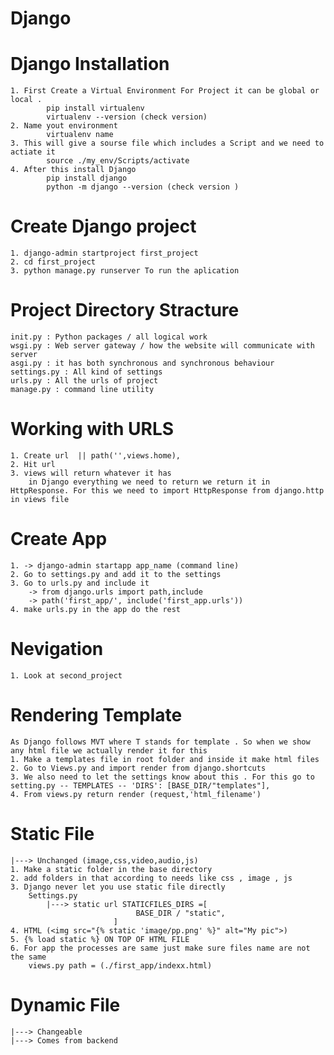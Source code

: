 # Django


# Django Installation
    1. First Create a Virtual Environment For Project it can be global or local . 
            pip install virtualenv
            virtualenv --version (check version)
    2. Name yout environment 
            virtualenv name
    3. This will give a sourse file which includes a Script and we need to actiate it 
            source ./my_env/Scripts/activate
    4. After this install Django
            pip install django
            python -m django --version (check version )
# Create Django project
    1. django-admin startproject first_project
    2. cd first_project
    3. python manage.py runserver To run the aplication

# Project Directory Stracture

    init.py : Python packages / all logical work 
    wsgi.py : Web server gateway / how the website will communicate with server
    asgi.py : it has both synchronous and synchronous behaviour 
    settings.py : All kind of settings
    urls.py : All the urls of project
    manage.py : command line utility 

# Working with URLS
    1. Create url  || path('',views.home),
    2. Hit url 
    3. views will return whatever it has 
        in Django everything we need to return we return it in HttpResponse. For this we need to import HttpResponse from django.http in views file

# Create App
    1. -> django-admin startapp app_name (command line)
    2. Go to settings.py and add it to the settings
    3. Go to urls.py and include it
        -> from django.urls import path,include
        -> path('first_app/', include('first_app.urls'))
    4. make urls.py in the app do the rest

# Nevigation 
    1. Look at second_project

# Rendering Template
    As Django follows MVT where T stands for template . So when we show any html file we actually render it for this 
    1. Make a templates file in root folder and inside it make html files
    2. Go to Views.py and import render from django.shortcuts
    3. We also need to let the settings know about this . For this go to setting.py -- TEMPLATES -- 'DIRS': [BASE_DIR/"templates"],
    4. From views.py return render (request,'html_filename')

# Static File 
    |---> Unchanged (image,css,video,audio,js)
    1. Make a static folder in the base directory
    2. add folders in that according to needs like css , image , js
    3. Django never let you use static file directly
        Settings.py
            |---> static url STATICFILES_DIRS =[
                                BASE_DIR / "static",
                           ]
    4. HTML (<img src="{% static 'image/pp.png' %}" alt="My pic">)
    5. {% load static %} ON TOP OF HTML FILE
    6. For app the processes are same just make sure files name are not the same 
        views.py path = (./first_app/indexx.html)
# Dynamic File
    |---> Changeable
    |---> Comes from backend
